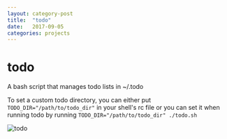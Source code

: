 ```yaml
---
layout: category-post
title:  "todo"
date:   2017-09-05
categories: projects
---
```


# todo

A bash script that manages todo lists in ~/.todo

To set a custom todo directory, you can either put `TODO_DIR="/path/to/todo_dir"` in your shell's rc file or you can set it when running todo by running `TODO_DIR="/path/to/todo_dir" ./todo.sh`

![todo](https://raw.githubusercontent.com/simoniz0r/todo/master/Screenshot.png)
